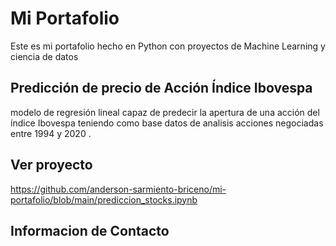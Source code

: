 # Mi Portafolio
Este es mi portafolio hecho en Python con proyectos de Machine Learning y ciencia de datos
## Predicción de precio de Acción Índice Ibovespa
modelo de regresión lineal capaz de predecir la apertura de una acción del índice Ibovespa teniendo como base datos de analisis acciones negociadas entre 1994 y 2020 .
## Ver proyecto 
https://github.com/anderson-sarmiento-briceno/mi-portafolio/blob/main/prediccion_stocks.ipynb
## Informacion de Contacto

 


